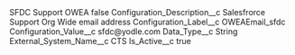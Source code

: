 <?xml version="1.0" encoding="UTF-8"?>
<CustomMetadata xmlns="http://soap.sforce.com/2006/04/metadata" xmlns:xsi="http://www.w3.org/2001/XMLSchema-instance" xmlns:xsd="http://www.w3.org/2001/XMLSchema">
    <label>SFDC Support OWEA</label>
    <protected>false</protected>
    <values>
        <field>Configuration_Description__c</field>
        <value xsi:type="xsd:string">Salesfrorce Support Org Wide email address</value>
    </values>
    <values>
        <field>Configuration_Label__c</field>
        <value xsi:type="xsd:string">OWEAEmail_sfdc</value>
    </values>
    <values>
        <field>Configuration_Value__c</field>
        <value xsi:type="xsd:string">sfdc@yodle.com</value>
    </values>
    <values>
        <field>Data_Type__c</field>
        <value xsi:type="xsd:string">String</value>
    </values>
    <values>
        <field>External_System_Name__c</field>
        <value xsi:type="xsd:string">CTS</value>
    </values>
    <values>
        <field>Is_Active__c</field>
        <value xsi:type="xsd:boolean">true</value>
    </values>
</CustomMetadata>
